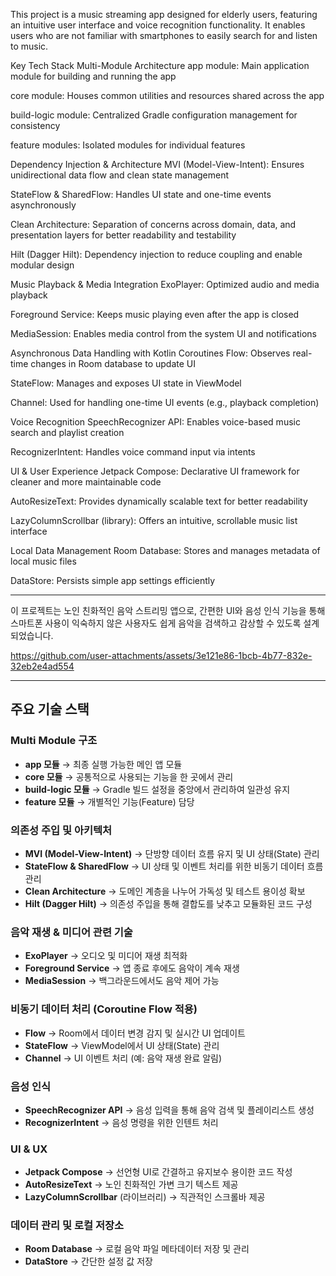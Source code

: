 This project is a music streaming app designed for elderly users, featuring an intuitive user interface and voice recognition functionality. It enables users who are not familiar with smartphones to easily search for and listen to music.

Key Tech Stack
Multi-Module Architecture
app module: Main application module for building and running the app

core module: Houses common utilities and resources shared across the app

build-logic module: Centralized Gradle configuration management for consistency

feature modules: Isolated modules for individual features

Dependency Injection & Architecture
MVI (Model-View-Intent): Ensures unidirectional data flow and clean state management

StateFlow & SharedFlow: Handles UI state and one-time events asynchronously

Clean Architecture: Separation of concerns across domain, data, and presentation layers for better readability and testability

Hilt (Dagger Hilt): Dependency injection to reduce coupling and enable modular design

Music Playback & Media Integration
ExoPlayer: Optimized audio and media playback

Foreground Service: Keeps music playing even after the app is closed

MediaSession: Enables media control from the system UI and notifications

Asynchronous Data Handling with Kotlin Coroutines
Flow: Observes real-time changes in Room database to update UI

StateFlow: Manages and exposes UI state in ViewModel

Channel: Used for handling one-time UI events (e.g., playback completion)

Voice Recognition
SpeechRecognizer API: Enables voice-based music search and playlist creation

RecognizerIntent: Handles voice command input via intents

UI & User Experience
Jetpack Compose: Declarative UI framework for cleaner and more maintainable code

AutoResizeText: Provides dynamically scalable text for better readability

LazyColumnScrollbar (library): Offers an intuitive, scrollable music list interface

Local Data Management
Room Database: Stores and manages metadata of local music files

DataStore: Persists simple app settings efficiently

---

이 프로젝트는 노인 친화적인 음악 스트리밍 앱으로, 간편한 UI와 음성 인식 기능을 통해 스마트폰 사용이 익숙하지 않은 사용자도 쉽게 음악을 검색하고 감상할 수 있도록 설계되었습니다.

https://github.com/user-attachments/assets/3e121e86-1bcb-4b77-832e-32eb2e4ad554

---

## 주요 기술 스택

### Multi Module 구조
- **app 모듈** → 최종 실행 가능한 메인 앱 모듈
- **core 모듈** → 공통적으로 사용되는 기능을 한 곳에서 관리
- **build-logic 모듈** → Gradle 빌드 설정을 중앙에서 관리하여 일관성 유지
- **feature 모듈** → 개별적인 기능(Feature) 담당

### 의존성 주입 및 아키텍처
- **MVI (Model-View-Intent)** → 단방향 데이터 흐름 유지 및 UI 상태(State) 관리
- **StateFlow & SharedFlow** → UI 상태 및 이벤트 처리를 위한 비동기 데이터 흐름 관리
- **Clean Architecture** → 도메인 계층을 나누어 가독성 및 테스트 용이성 확보
- **Hilt (Dagger Hilt)** → 의존성 주입을 통해 결합도를 낮추고 모듈화된 코드 구성

### 음악 재생 & 미디어 관련 기술
- **ExoPlayer** → 오디오 및 미디어 재생 최적화
- **Foreground Service** → 앱 종료 후에도 음악이 계속 재생
- **MediaSession** → 백그라운드에서도 음악 제어 가능

### 비동기 데이터 처리 (Coroutine Flow 적용)
- **Flow** → Room에서 데이터 변경 감지 및 실시간 UI 업데이트
- **StateFlow** → ViewModel에서 UI 상태(State) 관리
- **Channel** → UI 이벤트 처리 (예: 음악 재생 완료 알림)

### 음성 인식
- **SpeechRecognizer API** → 음성 입력을 통해 음악 검색 및 플레이리스트 생성
- **RecognizerIntent** → 음성 명령을 위한 인텐트 처리

### UI & UX
- **Jetpack Compose** → 선언형 UI로 간결하고 유지보수 용이한 코드 작성
- **AutoResizeText** → 노인 친화적인 가변 크기 텍스트 제공
- **LazyColumnScrollbar** (라이브러리) → 직관적인 스크롤바 제공

### 데이터 관리 및 로컬 저장소
- **Room Database** → 로컬 음악 파일 메타데이터 저장 및 관리
- **DataStore** → 간단한 설정 값 저장

